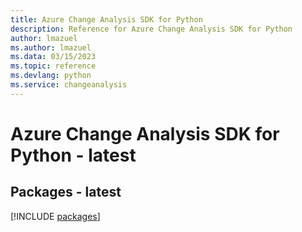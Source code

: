 ```yaml
---
title: Azure Change Analysis SDK for Python
description: Reference for Azure Change Analysis SDK for Python
author: lmazuel
ms.author: lmazuel
ms.data: 03/15/2023
ms.topic: reference
ms.devlang: python
ms.service: changeanalysis
---
```

# Azure Change Analysis SDK for Python - latest
## Packages - latest
[!INCLUDE [packages](change-analysis-index.md)]